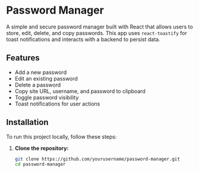 # Password Manager

A simple and secure password manager built with React that allows users to store, edit, delete, and copy passwords. This app uses `react-toastify` for toast notifications and interacts with a backend to persist data.

## Features

- Add a new password
- Edit an existing password
- Delete a password
- Copy site URL, username, and password to clipboard
- Toggle password visibility
- Toast notifications for user actions

## Installation

To run this project locally, follow these steps:

1. **Clone the repository:**

   ```bash
   git clone https://github.com/yourusername/password-manager.git
   cd password-manager
